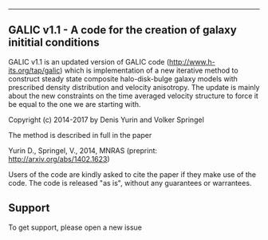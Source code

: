 ------------------------------------------------------------------------
GALIC v1.1  - A code for the creation of galaxy inititial conditions 
------------------------------------------------------------------------

GALIC v1.1 is an updated version of GALIC code (http://www.h-its.org/tap/galic) 
which is implementation of a new iterative method to construct steady state
composite halo-disk-bulge galaxy models with prescribed density distribution 
and velocity anisotropy. The update is mainly about the new constraints on the time averaged velocity structure to force it  be equal to the one we are starting with.
  
Copyright (c) 2014-2017 by Denis Yurin and Volker Springel

The method is described in full in the paper

Yurin D., Springel, V., 2014, MNRAS
(preprint: http://arxiv.org/abs/1402.1623) 

Users of the code are kindly asked to cite the paper if they make
use of the code. The code is released "as is", without any guarantees
or warrantees.

Support
---------------------------------------------------------------------------
To get support, please open a new issue
